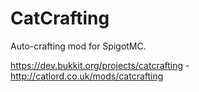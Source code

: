 # CatCrafting

Auto-crafting mod for SpigotMC.

https://dev.bukkit.org/projects/catcrafting - http://catlord.co.uk/mods/catcrafting
